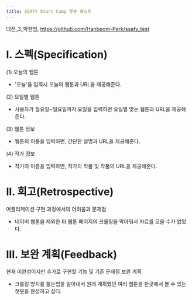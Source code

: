 ```yaml
---
title: SSAFY Start Camp 챗봇 퀘스트
---
```

대전_3_박한범, https://github.com/Hanbeom-Park/ssafy_test
# I. 스펙(Specification)

(1) 오늘의 웹툰
- '오늘'을 입력시 오늘의 웹툰과 URL을 제공해준다.

(2) 요일별 웹툰
- 사용자가 월요일~일요일까지 요일을 입력하면 요일별 맞는 웹툰과 URL을 제공해준다.

(3) 웹툰 정보
- 웹툰의 이름을 입력하면, 간단한 설명과 URL을 제공해준다.

(4) 작가 정보
- 작가의 이름을 입력하면, 작가의 작품 및 작품의 URL을 제공해준다.

# II. 회고(Retrospective)

어플리케이션 구현 과정에서의 어려움과 문제점
- 네이버 웹툰을 제외한 타 웹툰 페이지의 크롤링을 막아둬서 자료를 모을 수가 없었다.

# III. 보완 계획(Feedback)
현재 미완성이지만 추가로 구현할 기능 및 기존 문제점 보완 계획
- 크롤링 방지를 뚫는법을 알아내서 원래 계획했던 여러 웹툰을 한곳에서 볼 수 있는 챗봇을 완성하고 싶다.
